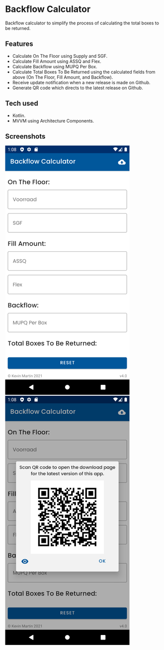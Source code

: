 # Backflow Calculator

Backflow calculator to simplify the process of calculating the total boxes to be returned.

## Features

- Calculate On The Floor using Supply and SGF.
- Calculate Fill Amount using ASSQ and Flex.
- Calculate Backflow using MUPQ Per Box.
- Calculate Total Boxes To Be Returned using the calculated fields from above (On The Floor, Fill Amount, and Backflow).
- Receive update notification when a new release is made on Github.
- Generate QR code which directs to the latest release on Github.

## Tech used

- Kotlin.
- MVVM using Architecture Components.

## Screenshots

![Home screenshot](https://github.com/kmartin0/assets/blob/master/backflow-calculator/backflow_calculator_main.png?raw=true)
![Share screenshot](https://github.com/kmartin0/assets/blob/master/backflow-calculator/backflow_calculator_share.png?raw=true)
